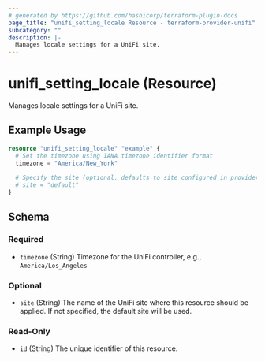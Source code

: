 ```yaml
---
# generated by https://github.com/hashicorp/terraform-plugin-docs
page_title: "unifi_setting_locale Resource - terraform-provider-unifi"
subcategory: ""
description: |-
  Manages locale settings for a UniFi site.
---
```


# unifi_setting_locale (Resource)

Manages locale settings for a UniFi site.

## Example Usage

```terraform
resource "unifi_setting_locale" "example" {
  # Set the timezone using IANA timezone identifier format
  timezone = "America/New_York"
  
  # Specify the site (optional, defaults to site configured in provider, otherwise "default")
  # site = "default"
}
```

<!-- schema generated by tfplugindocs -->
## Schema

### Required

- `timezone` (String) Timezone for the UniFi controller, e.g., `America/Los_Angeles`

### Optional

- `site` (String) The name of the UniFi site where this resource should be applied. If not specified, the default site will be used.

### Read-Only

- `id` (String) The unique identifier of this resource.
